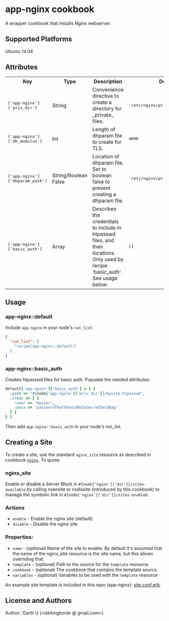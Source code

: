 # app-nginx cookbook

A wrapper cookbook that installs Nginx webserver.

## Supported Platforms

Ubuntu 14.04

## Attributes

<table>
  <tr>
    <th>Key</th>
    <th>Type</th>
    <th>Description</th>
    <th>Default</th>
  </tr>
  <tr>
    <td><tt>['app-nginx']['priv_dir']</tt></td>
    <td>String</td>
    <td>Convenience directive to create a directory for _private_ files.</td>
    <td><tt>'/etc/nginx/private'</tt></td>
  </tr>
  <tr>
    <td><tt>['app-nginx']['dh_modulus']</tt></td>
    <td>Int</td>
    <td>Length of dhparam file to create for TLS.</td>
    <td><tt>4096</tt></td>
  </tr>
  <tr>
    <td><tt>['app-nginx']['dhparam_path']</tt></td>
    <td>String/Boolean False</td>
    <td>Location of dhparam file. Set to boolean false to prevent creating a dhparam file.</td>
    <td><tt>'/etc/nginx/private/dhparam.pem'</tt></td>
  </tr>
  <tr>
    <td><tt>['app-nginx']['basic_auth']</tt></td>
    <td>Array</td>
    <td>Describes the credentials to include in htpasswd files, and their locations. Only used by recipe 'basic_auth'. See usage below.</td>
    <td><tt>[]</tt></td>
  </tr>
</table>

## Usage

### app-nginx::default

Include `app-nginx` in your node's `run_list`:

```json
{
  "run_list": [
    "recipe[app-nginx::default]"
  ]
}
```

### app-nginx::basic_auth

Creates htpasswd files for basic auth. Populate the needed attributes:

```ruby
default['app-nginx']['basic_auth'] = [ {
  :path => "#{node['app-nginx']['priv_dir']}/mysite.htpasswd",
  :creds => [ {
    :user => 'myuser',
    :pass => 'passwordThatShouldBeInSecretDataBag'
  } ]
} ]
```

Then add `app-nginx::basic_auth` in your node's run_list.

## Creating a Site

To create a site, use the standard `nginx_site` resource as described in cookbook [`nginx`](https://github.com/chef-cookbooks/nginx). To quote:

### nginx_site

Enable or disable a Server Block in `#{node['nginx']['dir']}/sites-available` by calling nxensite or nxdissite (introduced by this cookbook) to manage the symbolic link in `#{node['nginx']['dir']}/sites-enabled`.

### Actions

- `enable` - Enable the nginx site (default)
- `disable` - Disable the nginx site

### Properties:

- `name` - (optional) Name of the site to enable. By default it's assumed that the name of the nginx_site resource is the site name, but this allows overriding that.
- `template` - (optional) Path to the source for the `template` resource.
- `cookbook` - (optional) The cookbook that contains the template source.
- `variables` - (optional) Variables to be used with the `template` resource

An example site template is included in this repo (app-nginx): [site.conf.erb](templates/default/site.conf.erb).

## License and Authors

Author:: Earth U (<iskitingbords @ gmail.com>)
